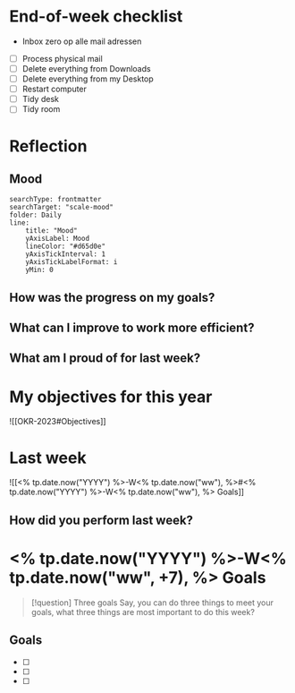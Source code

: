 # End-of-week checklist

- Inbox zero op alle mail adressen
- [ ] Process physical mail
- [ ] Delete everything from Downloads
- [ ] Delete everything from my Desktop
- [ ] Restart computer
- [ ] Tidy desk
- [ ] Tidy room

# Reflection
## Mood
```tracker
searchType: frontmatter
searchTarget: "scale-mood"
folder: Daily
line:
    title: "Mood"
    yAxisLabel: Mood
    lineColor: "#d65d0e"
    yAxisTickInterval: 1
    yAxisTickLabelFormat: i
    yMin: 0
```
## How was the progress on my goals?

## What can I improve to work more efficient?

## What am I proud of for last week?

# My objectives for this year
![[OKR-2023#Objectives]]

# Last week
![[<% tp.date.now("YYYY") %>-W<% tp.date.now("ww"), %>#<% tp.date.now("YYYY") %>-W<% tp.date.now("ww"), %> Goals]]

## How did you perform last week?


# <% tp.date.now("YYYY") %>-W<% tp.date.now("ww", +7), %> Goals
> [!question] Three goals
> Say, you can do three things to meet your goals, what three things are most important to do this week? 

## Goals
- [ ] 
- [ ] 
- [ ] 
